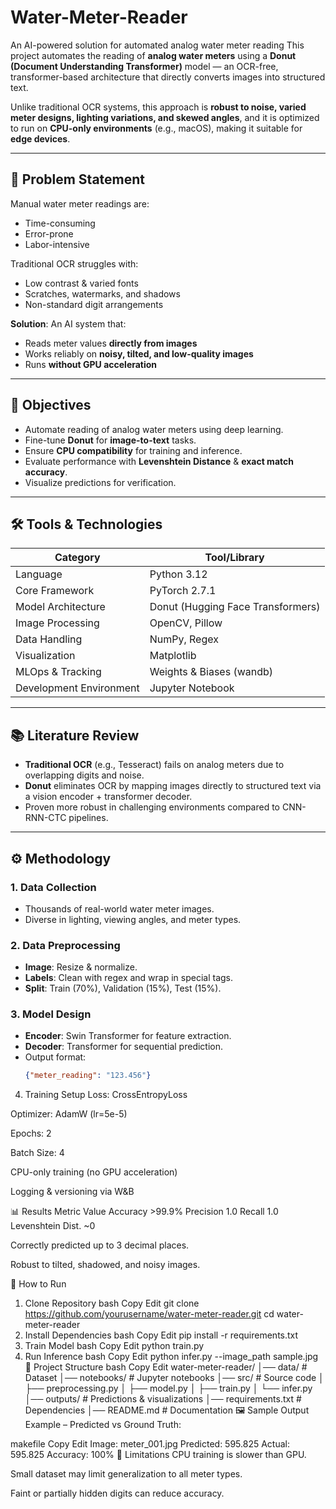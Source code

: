 # Water-Meter-Reader
An AI-powered solution for automated analog water meter reading
This project automates the reading of **analog water meters** using a **Donut (Document Understanding Transformer)** model — an OCR-free, transformer-based architecture that directly converts images into structured text.

Unlike traditional OCR systems, this approach is **robust to noise, varied meter designs, lighting variations, and skewed angles**, and it is optimized to run on **CPU-only environments** (e.g., macOS), making it suitable for **edge devices**.

---

## 📌 Problem Statement

Manual water meter readings are:
- Time-consuming
- Error-prone
- Labor-intensive

Traditional OCR struggles with:
- Low contrast & varied fonts
- Scratches, watermarks, and shadows
- Non-standard digit arrangements

**Solution**: An AI system that:
- Reads meter values **directly from images**
- Works reliably on **noisy, tilted, and low-quality images**
- Runs **without GPU acceleration**

---

## 🎯 Objectives

- Automate reading of analog water meters using deep learning.
- Fine-tune **Donut** for **image-to-text** tasks.
- Ensure **CPU compatibility** for training and inference.
- Evaluate performance with **Levenshtein Distance** & **exact match accuracy**.
- Visualize predictions for verification.

---

## 🛠️ Tools & Technologies

| Category                | Tool/Library |
|-------------------------|-------------|
| Language               | Python 3.12 |
| Core Framework         | PyTorch 2.7.1 |
| Model Architecture     | Donut (Hugging Face Transformers) |
| Image Processing       | OpenCV, Pillow |
| Data Handling          | NumPy, Regex |
| Visualization          | Matplotlib |
| MLOps & Tracking       | Weights & Biases (wandb) |
| Development Environment| Jupyter Notebook |

---

## 📚 Literature Review

- **Traditional OCR** (e.g., Tesseract) fails on analog meters due to overlapping digits and noise.
- **Donut** eliminates OCR by mapping images directly to structured text via a vision encoder + transformer decoder.
- Proven more robust in challenging environments compared to CNN-RNN-CTC pipelines.

---

## ⚙️ Methodology

### 1. Data Collection
- Thousands of real-world water meter images.
- Diverse in lighting, viewing angles, and meter types.

### 2. Data Preprocessing
- **Image**: Resize & normalize.
- **Labels**: Clean with regex and wrap in special tags.
- **Split**: Train (70%), Validation (15%), Test (15%).

### 3. Model Design
- **Encoder**: Swin Transformer for feature extraction.
- **Decoder**: Transformer for sequential prediction.
- Output format:  
  ```json
  {"meter_reading": "123.456"}
4. Training Setup
Loss: CrossEntropyLoss

Optimizer: AdamW (lr=5e-5)

Epochs: 2

Batch Size: 4

CPU-only training (no GPU acceleration)

Logging & versioning via W&B

📊 Results
Metric	Value
Accuracy	>99.9%
Precision	1.0
Recall	1.0
Levenshtein Dist.	~0

Correctly predicted up to 3 decimal places.

Robust to tilted, shadowed, and noisy images.

🚀 How to Run
1. Clone Repository
bash
Copy
Edit
git clone https://github.com/yourusername/water-meter-reader.git
cd water-meter-reader
2. Install Dependencies
bash
Copy
Edit
pip install -r requirements.txt
3. Train Model
bash
Copy
Edit
python train.py
4. Run Inference
bash
Copy
Edit
python infer.py --image_path sample.jpg
📂 Project Structure
bash
Copy
Edit
water-meter-reader/
│── data/                # Dataset
│── notebooks/           # Jupyter notebooks
│── src/                 # Source code
│   ├── preprocessing.py
│   ├── model.py
│   ├── train.py
│   └── infer.py
│── outputs/             # Predictions & visualizations
│── requirements.txt     # Dependencies
│── README.md            # Documentation
🖼 Sample Output
Example – Predicted vs Ground Truth:

makefile
Copy
Edit
Image: meter_001.jpg
Predicted: 595.825
Actual:    595.825
Accuracy:  100%
📌 Limitations
CPU training is slower than GPU.

Small dataset may limit generalization to all meter types.

Faint or partially hidden digits can reduce accuracy.

